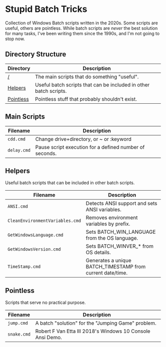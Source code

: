 # Stupid Batch Tricks

Collection of Windows Batch scripts written in the 2020s. Some scripts are useful, others are pointless. While batch scripts are _never_ the best solution for many tasks, I've been writing them since the 1990s, and I'm not going to stop now.

## Directory Structure

| Directory                   | Description                                               |
|----------------------------|------------------------------------------------------------|
| [/](#main-scripts) | The main scripts that do something "useful".                       |
| [Helpers](#helpers) | Useful batch scripts that can be included in other batch scripts. |
| [Pointless](#pointless) | Pointless stuff that probably shouldn't exist.                |

## Main Scripts

| Filename       | Description                             |
|----------------|-----------------------------------------|
| `cdd.cmd`      | Change drive+directory, or ~ or :keyword |
| `delay.cmd`    | Pause script execution for a defined number of seconds. |

## Helpers

Useful batch scripts that can be included in other batch scripts.

| Filename                          | Description                                                |
|-----------------------------------|------------------------------------------------------------|
| `ANSI.cmd`                        | Detects ANSI support and sets ANSI variables.              |
| `CleanEnvironmentVariables.cmd`   | Removes environment variables by prefix.                   |
| `GetWindowsLanguage.cmd`          | Sets BATCH_WIN_LANGUAGE from the OS language.              |
| `GetWindowsVersion.cmd`           | Sets BATCH_WINVER_* from OS details.                       |
| `TimeStamp.cmd`                   | Generates a unique BATCH_TIMESTAMP from current date/time. |

## Pointless

Scripts that serve no practical purpose.

| Filename       | Description                                                |
|----------------|------------------------------------------------------------|
| `jump.cmd`     | A batch "solution" for the "Jumping Game" problem.         |
| `snake.cmd`    | Robert F Van Etta III 2018's Windows 10 Console Ansi Demo. |
